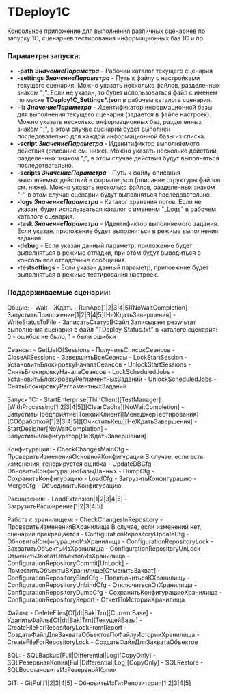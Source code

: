 # TDeploy1C
 Консольное приложение для выполнения различных сценариев по запуску 1С, сценариев тестирования информационных баз 1С и пр. 

### Параметры запуска:

- **-path _ЗначениеПараметра_** - Рабочий каталог текущего сценария
- **-settings _ЗначениеПараметра_** - Путь к файлу с настройками текущего сценария. Можно указать несколько файлов, разделенных знаком ";". Если не указан, то будет использоваться файл с именем по маске __TDeploy1C_Settings*.json__ в рабочем каталоге сценария.
- **-ib _ЗначениеПараметра_** - Идентификатор информационной базы для выполнения текущего сценария (задается в файле настроек). Можно указать несколько информационных баз, разделенных знаком ";", в этом случае сценарий будет выполнен последовательно для каждой информационной базы из списка. 
- **-script _ЗначениеПараметра_** - Иденитификтор выполняемого действия (описание см. ниже). Можно указать несколько действий, разделенных знаком ";", в этом случае действия будут выполняться последотвательно. 
- **-scripts _ЗначениеПараметра_** - Путь к файлу описания выполняемых действий в формате json (описание структуры файлов см. ниже). Можно указать несколько файлов, разделенных знаком ";", в этом случае сценарии будут выполняться последовательно. 
- **-logs _ЗначениеПараметра_** - Каталог хранения логов. Если не указан, будет использваться каталог с имененм "_Logs" в рабочем каталоге сценария.
- **-task _ЗначениеПараметра_** - Идентификтор выполняемого задания. Если указан, приложение будет выполняться в режиме выполнения задания. 
- **-debug** - Если указан данный параметр, приложение будет выполняться в режиме отладки, при этом будут выводиться в консоль все отладочные сообщения.
- **-testsettings** - Если указан данный параметр, прилоежние будет выполняться в режиме тестирования настроек. 

### Поддерживаемые сценарии:

Общие:
    - Wait - Ждать
    - RunApp[1|2|3|4|5][NoWaitCompletion] - ЗапуститьПриложение[1|2|3|4|5][НеЖдатьЗавершения]
    - WriteStatusToFile - ЗаписатьСтатусВФайл
			Записывает результат выполнения сценария в файл "TDeploy_Status.txt" в каталоге сценария: 
			0 - ошибок не было, 1 - были ошибки

Сеансы:	
    - GetListOfSessions - ПолучитьСписокСеансов
    - CloseAllSessions - ЗавершитьВсеСеансы
    - LockStartSession - УстановитьБлокировкуНачалаСеансов
    - UnlockStartSessions - СнятьБлокировкуНачалаСеансов
    - LockScheduledJobs - УстановитьБлокировкуРегламентныхЗаданий
    - UnlockScheduledJobs - СнятьБлокировкуРегламентныхЗаданий

Запуск 1С:
    - StartEnterprise[ThinClient][TestManager][WithProcessing[1|2|3|4|5]][ClearCache][NoWaitCompletion] - ЗапуститьПредприятие[ТонкийКлиент][МенеджерТестирования][СОбработкой[1|2|3|4|5]][ОчиститьКеш][НеЖдатьЗавершения]
    - StartDesigner[NoWaitCompletion] - ЗапуститьКонфигуратор[НеЖдатьЗавершения]

Конфигурация:
    - CheckChangesMainCfg - ПроверитьИзмененияОсновнойКонфигурации 
    	В случае, если есть изменения, генерируется ошибка
    - UpdateDBCfg - ОбновитьКонфигурациюБазыДанных
    - DumpCfg - СохранитьКонфигурацию
    - LoadCfg - ЗагрузитьКонфигурацию
    - MergeCfg - ОбъединитьКонфигурацию 

Расширения:
    - LoadExtension[1|2|3|4|5] - ЗагрузитьРасширение[1|2|3|4|5]

Работа с хранилищем:
    - CheckChangesInRepository - ПроверитьИзмененияВХранилище 
        В случае, если изменений нет, сценарий прекращается
    - ConfigurationRepositoryUpdateCfg - ОбновитьКонфигурациюИзХранилища
    - ConfigurationRepositoryLock - ЗахватитьОбъектыИзХранилища
    - ConfigurationRepositoryUnLock - ОтменитьЗахватОбъектовИзХранилища
    - ConfigurationRepositoryCommit[UnLock] - ПоместитьОбъектыВХранилище[ОтменитьЗахват]
    - ConfigurationRepositoryBindCfg - ПодключитьсяКХранилищу
    - ConfigurationRepositoryUnbindCfg  - ОтключитьсяОтХранилища
    - ConfigurationRepositoryDumpCfg - СохранитьКонфигурациюХранилища
    - ConfigurationRepositoryReport - ОтчетПоИсторииХранилища

Файлы:
    - DeleteFiles[Cf|dt|Bak|Trn][СurrentBase] - УдалитьФайлы[Cf|dt|Bak|Trn][ТекущейБазы]
    - CreateFileForRepositoryLockFromReport - СоздатьФайлДляЗахватаОбъектовПоФайлуИсторииХранилища
    - CreateFileForRepositoryLock - СоздатьФайлДляЗахватаОбъектов

SQL:
    - SQLBackup[Full|Differential|Log][CopyOnly] - SQLРезервнаяКопия[Full|Differential|Log][CopyOnly]
    - SQLRestore - SQLВосстановитьИзРезервнойКопии

GIT:
    - GitPull[1|2|3|4|5] - ОбновитьИзГитРепозитория[1|2|3|4|5]


